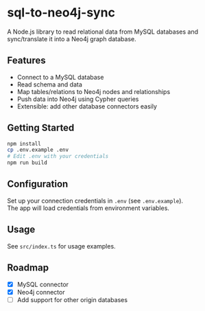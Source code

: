 # sql-to-neo4j-sync

A Node.js library to read relational data from MySQL databases and sync/translate it into a Neo4j graph database.

## Features

- Connect to a MySQL database
- Read schema and data
- Map tables/relations to Neo4j nodes and relationships
- Push data into Neo4j using Cypher queries
- Extensible: add other database connectors easily

## Getting Started

```bash
npm install
cp .env.example .env
# Edit .env with your credentials
npm run build
```

## Configuration

Set up your connection credentials in `.env` (see `.env.example`).  
The app will load credentials from environment variables.

## Usage

See `src/index.ts` for usage examples.

## Roadmap

- [x] MySQL connector
- [x] Neo4j connector
- [ ] Add support for other origin databases
